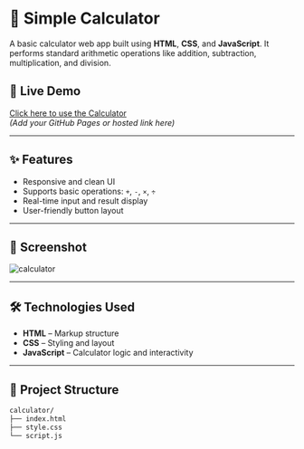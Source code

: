 # 🧮 Simple Calculator

A basic calculator web app built using **HTML**, **CSS**, and **JavaScript**. It performs standard arithmetic operations like addition, subtraction, multiplication, and division.

## 🚀 Live Demo

[Click here to use the Calculator](#)  
*(Add your GitHub Pages or hosted link here)*

---

## ✨ Features

- Responsive and clean UI
- Supports basic operations: `+`, `-`, `×`, `÷`
- Real-time input and result display
- User-friendly button layout

---

## 📸 Screenshot

![calculator](https://github.com/user-attachments/assets/970c121d-e8e3-4e02-864f-a1f21e8f466c)

---

## 🛠️ Technologies Used

- **HTML** – Markup structure
- **CSS** – Styling and layout
- **JavaScript** – Calculator logic and interactivity

---


## 📂 Project Structure

```bash
calculator/
├── index.html
├── style.css
└── script.js
